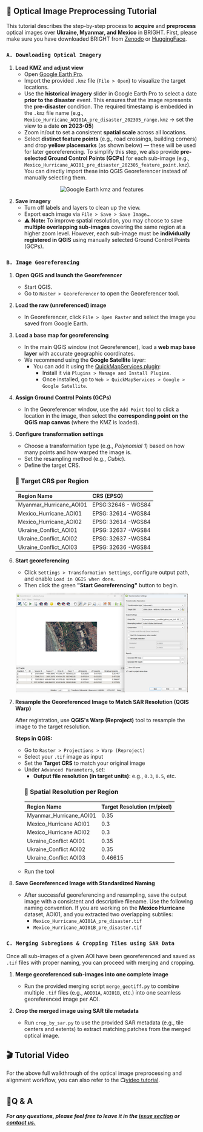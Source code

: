 ## 📡 Optical Image Preprocessing Tutorial

This tutorial describes the step-by-step process to **acquire** and **preprocess** optical images over **Ukraine, Myanmar, and Mexico** in BRIGHT. First, please make sure you have downloaded BRIGHT from [Zenodo](https://zenodo.org/records/15335889) or [HuggingFace](https://huggingface.co/datasets/Kullervo/BRIGHT). 



### `A. Downloading Optical Imagery`

1. **Load KMZ and adjust view**
    - Open [Google Earth Pro](https://www.google.com/earth/versions/#earth-pro).
    - Import the provided `.kmz` file (`File > Open`) to visualize the target locations.
    - Use the **historical imagery** slider in Google Earth Pro to select a date **prior to the disaster** event. This ensures that the image represents the **pre-disaster** condition. The required timestamp is embedded in the `.kmz` file name (e.g., `Mexico_Hurricane_AOI01A_pre_disaster_202305_range.kmz` → set the view to a date **on 2023-05**)
    - Zoom in/out to set a consistent **spatial scale** across all locations.
    - Select **distinct feature points** (e.g., road crossings, building corners) and drop **yellow placemarks** (as shown below) — these will be used for later georeferencing. To simplify this step, we also provide **pre-selected Ground Control Points (GCPs)** for each sub-image (e.g., `Mexico_Hurricane_AOI01_pre_disaster_202305_feature_point.kmz`). You can directly import these into QGIS Georeferencer instead of manually selecting them.

<p align="center">
  <img src="./figure/mexico_hurricane_load_kmz.jpg" alt="Google Earth kmz and features" width="90%">
</p>


2. **Save imagery**
    - Turn off labels and layers to clean up the view.
    - Export each image via `File > Save > Save Image…`.
    - ⚠️ **Note:** To improve spatial resolution, you may choose to save **multiple overlapping sub-images** covering the same region at a higher zoom level. However, each sub-image must be **individually registered in QGIS** using manually selected Ground Control Points (GCPs).

### `B. Image Georeferencing`
1. **Open QGIS and launch the Georeferencer**
   - Start QGIS.
   - Go to `Raster > Georeferencer` to open the Georeferencer tool.

2. **Load the raw (unreferenced) image**
   - In Georeferencer, click `File > Open Raster` and select the image you saved from Google Earth.

3. **Load a base map for georeferencing**
   - In the main QGIS window (not Georeferencer), load a **web map base layer** with accurate geographic coordinates.
   - We recommend using the **Google Satellite** layer:
     - You can add it using the [QuickMapServices plugin](https://plugins.qgis.org/plugins/quick_map_services/):
       - Install it via `Plugins > Manage and Install Plugins`.
       - Once installed, go to `Web > QuickMapServices > Google > Google Satellite`.

4. **Assign Ground Control Points (GCPs)**
   - In the Georeferencer window, use the `Add Point` tool to click a location in the image, then select the **corresponding point on the QGIS map canvas** (where the KMZ is loaded).

5. **Configure transformation settings**
   - Choose a transformation type (e.g., *Polynomial 1*) based on how many points and how warped the image is.
   - Set the resampling method (e.g., *Cubic*).
   - Define the target CRS.
   ### 📏 Target CRS per Region
   | Region Name              | CRS (EPSG)                  |
   |--------------------------|-----------------------------|
   | Myanmar_Hurricane_AOI01  | EPSG:32646 - WGS84          |
   | Mexico_Hurricane_AOI01   |    EPSG: 32614 -WGS84       |
   | Mexico_Hurricane_AOI02   |    EPSG: 32614 -WGS84       |
   | Ukraine_Conflict_AOI01   |    EPSG: 32637 -WGS84       |
   | Ukraine_Conflict_AOI02   |    EPSG: 32637 -WGS84       |
   | Ukraine_Conflict_AOI03   |    EPSG: 32636 -WGS84       |

6. **Start georeferencing**
   - Click `Settings > Transformation Settings`, configure output path, and enable `Load in QGIS when done`.
   - Then click the green **"Start Georeferencing"** button to begin.

<p align="center">
  <img src="./figure/mexico_hurricane_registration.jpg" alt="Google Earth kmz and features" width="90%">
</p>

7. **Resample the Georeferenced Image to Match SAR Resolution (QGIS Warp)**

   After registration, use **QGIS's Warp (Reproject)** tool to resample the image to the target resolution.

   **Steps in QGIS:**
   - Go to `Raster > Projections > Warp (Reproject)`
   - Select your `.tif` image as input
   - Set the **Target CRS** to match your original image
   - Under `Advanced Parameters`, set:
      - **Output file resolution (in target units)**: e.g., `0.3`, `0.5`, etc.
      ### 📏 Spatial Resolution per Region
      | Region Name              |Target Resolution (m/pixel)  |
      |--------------------------|-----------------------------|
      | Myanmar_Hurricane_AOI01  |     0.35                    |
      | Mexico_Hurricane AOI01   |     0.3                     |
      | Mexico_Hurricane AOI02   |     0.3                     |
      | Ukraine_Conflict AOI01   |     0.35                    |
      | Ukraine_Conflict AOI02   |     0.35                    |
      | Ukraine_Conflict AOI03   |     0.46615                 |
   - Run the tool



7. **Save Georeferenced Image with Standardized Naming**

   - After successful georeferencing and resampling, save the output image with a consistent and descriptive filename. Use the following naming convention. If you are working on the **Mexico Hurricane** dataset, AOI01, and you extracted two overlapping subtiles:
        - `Mexico_Hurricane_AOI01A_pre_disaster.tif`
        - `Mexico_Hurricane_AOI01B_pre_disaster.tif`

   

### `C. Merging Subregions & Cropping Tiles using SAR Data`
Once all sub-images of a given AOI have been georeferenced and saved as `.tif` files with proper naming, you can proceed with merging and cropping.

1. **Merge georeferenced sub-images into one complete image**

    - Run the provided merging script `merge_geotiff.py` to combine multiple `.tif` files (e.g., `AOI01A`, `AOI01B`, etc.) into one seamless georeferenced image per AOI.


2. **Crop the merged image using SAR tile metadata**

    - Run `crop_by_sar.py` to use the provided SAR metadata (e.g., tile centers and extents) to extract matching patches from the merged optical image. 



## 🎬 Tutorial Video

For the above full walkthrough of the optical image preprocessing and alignment workflow, you can also refer to the 📺[video tutorial](https://www.youtube.com/watch?v=USOARDNEdg0&t=753s).



## 🙋Q & A
***For any questions, please feel free to leave it in the [issue section](https://github.com/ChenHongruixuan/BRIGHT/issues) or [contact us.](mailto:Qschrx@gmail.com)***